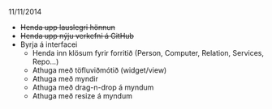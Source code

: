 11/11/2014

* ~~Henda upp lauslegri hönnun~~
* ~~Henda upp nýju verkefni á GitHub~~
* Byrja á interfacei
	* Henda inn klösum fyrir forritið (Person, Computer, Relation, Services, Repo...)
	* Athuga með töfluviðmótið (widget/view)
	* Athuga með myndir
	* Athuga með drag-n-drop á myndum
	* Athuga með resize á myndum